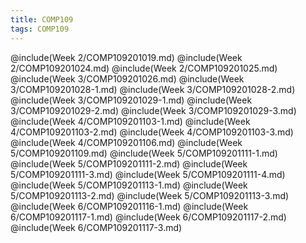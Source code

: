 ```yaml
---
title: COMP109
tags: COMP109
---
```

@include(Week 2/COMP109201019.md)
@include(Week 2/COMP109201024.md)
@include(Week 2/COMP109201025.md)
@include(Week 3/COMP109201026.md)
@include(Week 3/COMP109201028-1.md)
@include(Week 3/COMP109201028-2.md)
@include(Week 3/COMP109201029-1.md)
@include(Week 3/COMP109201029-2.md)
@include(Week 3/COMP109201029-3.md)
@include(Week 4/COMP109201103-1.md)
@include(Week 4/COMP109201103-2.md)
@include(Week 4/COMP109201103-3.md)
@include(Week 4/COMP109201106.md)
@include(Week 5/COMP109201109.md)
@include(Week 5/COMP109201111-1.md)
@include(Week 5/COMP109201111-2.md)
@include(Week 5/COMP109201111-3.md)
@include(Week 5/COMP109201111-4.md)
@include(Week 5/COMP109201113-1.md)
@include(Week 5/COMP109201113-2.md)
@include(Week 5/COMP109201113-3.md)
@include(Week 6/COMP109201116-1.md)
@include(Week 6/COMP109201117-1.md)
@include(Week 6/COMP109201117-2.md)
@include(Week 6/COMP109201117-3.md)